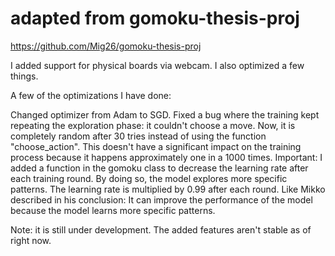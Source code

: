 # adapted from gomoku-thesis-proj
https://github.com/Mig26/gomoku-thesis-proj

I added support for physical boards via webcam. I also optimized a few things.

A few of the optimizations I have done:

Changed optimizer from Adam to SGD.
Fixed a bug where the training kept repeating the exploration phase: it couldn't choose a move. Now, it is completely random after 30 tries instead of using the function "choose_action". This doesn't have a significant impact on the training process because it happens approximately one in a 1000 times.
Important:
I added a function in the gomoku class to decrease the learning rate after each training round. By doing so, the model explores more specific patterns. The learning rate is multiplied by 0.99 after each round. Like Mikko described in his conclusion: It can improve the performance of the model because the model learns more specific patterns.


Note: it is still under development. The added features aren't stable as of right now.


